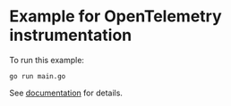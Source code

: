 # Example for OpenTelemetry instrumentation

To run this example:

```shell
go run main.go
```

See [documentation](https://bunrouter.uptrace.dev/guide/performance-error-monitoring.html) for
details.
